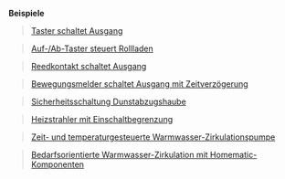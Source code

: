 **Beispiele**

> [Taster schaltet Ausgang](ASTaster.md)

> [Auf-/Ab-Taster steuert Rollladen](ASAufAbRollo.md)

> [Reedkontakt schaltet Ausgang](ASReedkontakt.md)

> [Bewegungsmelder schaltet Ausgang mit Zeitverzögerung](ASBewegungsmelder.md)

> [Sicherheitsschaltung Dunstabzugshaube](ASDunstabzugshaube.md)

> [Heizstrahler mit Einschaltbegrenzung](ASHeizstrahler.md)

> [Zeit- und temperaturgesteuerte Warmwasser-Zirkulationspumpe](ASZirkulationspumpe.md)

> [Bedarfsorientierte Warmwasser-Zirkulation mit Homematic-Komponenten](ASZirkulationspumpe2.md)